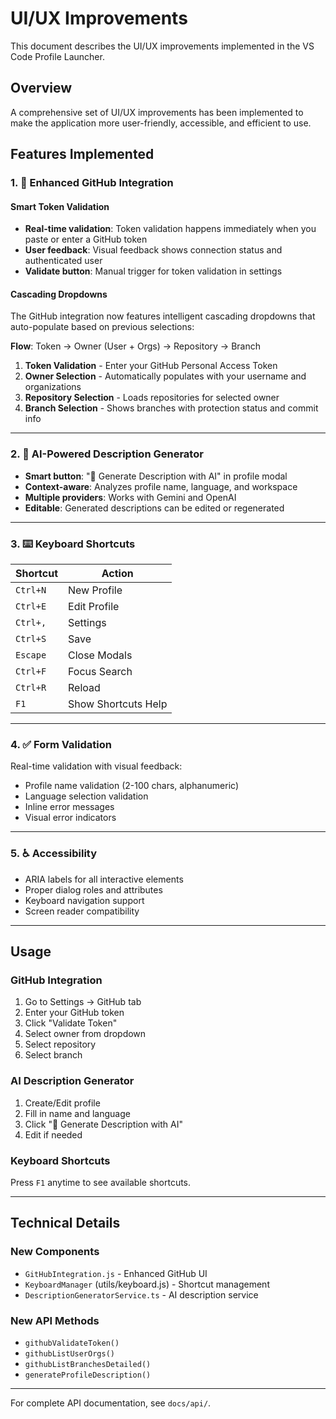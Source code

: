 # UI/UX Improvements

This document describes the UI/UX improvements implemented in the VS Code Profile Launcher.

## Overview

A comprehensive set of UI/UX improvements has been implemented to make the application more user-friendly, accessible, and efficient to use.

## Features Implemented

### 1. 🔗 Enhanced GitHub Integration

#### Smart Token Validation

- **Real-time validation**: Token validation happens immediately when you paste or enter a GitHub token
- **User feedback**: Visual feedback shows connection status and authenticated user
- **Validate button**: Manual trigger for token validation in settings

#### Cascading Dropdowns

The GitHub integration now features intelligent cascading dropdowns that auto-populate based on previous selections:

**Flow**: Token → Owner (User + Orgs) → Repository → Branch

1. **Token Validation** - Enter your GitHub Personal Access Token
2. **Owner Selection** - Automatically populates with your username and organizations
3. **Repository Selection** - Loads repositories for selected owner
4. **Branch Selection** - Shows branches with protection status and commit info

---

### 2. 🤖 AI-Powered Description Generator

- **Smart button**: "🤖 Generate Description with AI" in profile modal
- **Context-aware**: Analyzes profile name, language, and workspace
- **Multiple providers**: Works with Gemini and OpenAI
- **Editable**: Generated descriptions can be edited or regenerated

---

### 3. ⌨️ Keyboard Shortcuts

| Shortcut | Action              |
| -------- | ------------------- |
| `Ctrl+N` | New Profile         |
| `Ctrl+E` | Edit Profile        |
| `Ctrl+,` | Settings            |
| `Ctrl+S` | Save                |
| `Escape` | Close Modals        |
| `Ctrl+F` | Focus Search        |
| `Ctrl+R` | Reload              |
| `F1`     | Show Shortcuts Help |

---

### 4. ✅ Form Validation

Real-time validation with visual feedback:

- Profile name validation (2-100 chars, alphanumeric)
- Language selection validation
- Inline error messages
- Visual error indicators

---

### 5. ♿ Accessibility

- ARIA labels for all interactive elements
- Proper dialog roles and attributes
- Keyboard navigation support
- Screen reader compatibility

---

## Usage

### GitHub Integration

1. Go to Settings → GitHub tab
2. Enter your GitHub token
3. Click "Validate Token"
4. Select owner from dropdown
5. Select repository
6. Select branch

### AI Description Generator

1. Create/Edit profile
2. Fill in name and language
3. Click "🤖 Generate Description with AI"
4. Edit if needed

### Keyboard Shortcuts

Press `F1` anytime to see available shortcuts.

---

## Technical Details

### New Components

- `GitHubIntegration.js` - Enhanced GitHub UI
- `KeyboardManager` (utils/keyboard.js) - Shortcut management
- `DescriptionGeneratorService.ts` - AI description service

### New API Methods

- `githubValidateToken()`
- `githubListUserOrgs()`
- `githubListBranchesDetailed()`
- `generateProfileDescription()`

---

For complete API documentation, see `docs/api/`.
